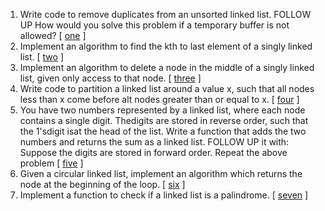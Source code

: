 1.  Write code to remove duplicates from an unsorted linked list. FOLLOW UP How would you solve this problem if a temporary buffer is not allowed? [  [one][101] ]
2.  Implement an algorithm to find the kth to last element of a singly linked list. [ [two][102] ]
3.  Implement an algorithm to delete a node in the middle of a singly linked list, given only access to that node. [  [three][103] ]
4.  Write code to partition a linked list around a value x, such that all nodes less than x come before alt nodes greater than or equal to x. [ [four][104]  ]
5.  You have two numbers represented by a linked list, where each node contains a single digit. Thedigits are stored in reverse order, such that the 1'sdigit isat the head of the list. Write a function that adds the two numbers and returns the sum as a linked list. FOLLOW UP it with: Suppose the digits are stored in forward order. Repeat the above problem [ [five][105] ]
6.  Given a circular linked list, implement an algorithm which returns the node at the beginning of the loop. [ [six][106]  ]
7.  Implement a function to check if a linked list is a palindrome. [ [seven][107] ]


[101]:https://github.com/inadram/CrackingCode/tree/master/src/main/java/dataStructures/LinkedLists/One
[102]:https://github.com/inadram/CrackingCode/tree/master/src/main/java/dataStructures/LinkedLists/Two
[103]:https://github.com/inadram/CrackingCode/tree/master/src/main/java/dataStructures/LinkedLists/Three
[104]:https://github.com/inadram/CrackingCode/tree/master/src/main/java/dataStructures/LinkedLists/Four
[105]:https://github.com/inadram/CrackingCode/tree/master/src/main/java/dataStructures/LinkedLists/Five
[106]:https://github.com/inadram/CrackingCode/tree/master/src/main/java/dataStructures/LinkedLists/Six
[107]:https://github.com/inadram/CrackingCode/tree/master/src/main/java/dataStructures/LinkedLists/Seven
